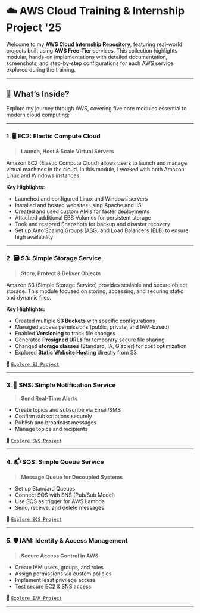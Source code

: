 # ☁️ AWS Cloud Training & Internship Project '25

Welcome to my **AWS Cloud Internship Repository**, featuring real-world projects built using **AWS Free-Tier** services. This collection highlights modular, hands-on implementations with detailed documentation, screenshots, and step-by-step configurations for each AWS service explored during the training.

---

## 🚀 What’s Inside?

Explore my journey through AWS, covering five core modules essential to modern cloud computing:

---

### 1. 🖥️ EC2: Elastic Compute Cloud
> **Launch, Host & Scale Virtual Servers**

Amazon EC2 (Elastic Compute Cloud) allows users to launch and manage virtual machines in the cloud. In this module, I worked with both Amazon Linux and Windows instances.

**Key Highlights:**
- Launched and configured Linux and Windows servers
- Installed and hosted websites using Apache and IIS
- Created and used custom AMIs for faster deployments
- Attached additional EBS Volumes for persistent storage
- Took and restored Snapshots for backup and disaster recovery
- Set up Auto Scaling Groups (ASG) and Load Balancers (ELB) to ensure high availability

---

### 2. 🗃️ S3: Simple Storage Service
> **Store, Protect & Deliver Objects**

Amazon S3 (Simple Storage Service) provides scalable and secure object storage. This module focused on storing, accessing, and securing static and dynamic files.

**Key Highlights:**
- Created multiple **S3 Buckets** with specific configurations
- Managed access permissions (public, private, and IAM-based)
- Enabled **Versioning** to track file changes
- Generated **Presigned URLs** for temporary secure file sharing
- Changed **storage classes** (Standard, IA, Glacier) for cost optimization
- Explored **Static Website Hosting** directly from S3

🔗 [`Explore S3 Project`](./https://github.com/riddhisha06/aws-project-lab-series/blob/main/Simple%20Storage%20Service%20(S3).pdf)

---

### 3. 📢 SNS: Simple Notification Service
> **Send Real-Time Alerts**

- Create topics and subscribe via Email/SMS
- Confirm subscriptions securely
- Publish and broadcast messages
- Manage topics and recipients

🔗 [`Explore SNS Project`](./SNS_Project/README.md)

---

### 4. 📬 SQS: Simple Queue Service
> **Message Queue for Decoupled Systems**

- Set up Standard Queues
- Connect SQS with SNS (Pub/Sub Model)
- Use SQS as trigger for AWS Lambda
- Send, receive, and delete messages

🔗 [`Explore SQS Project`](./SQS_Project/README.md)

---

### 5. 🛡️ IAM: Identity & Access Management
> **Secure Access Control in AWS**

- Create IAM users, groups, and roles
- Assign permissions via custom policies
- Implement least privilege access
- Test secure EC2 & SNS access

🔗 [`Explore IAM Project`](./IAM_Project/README.md)

---
